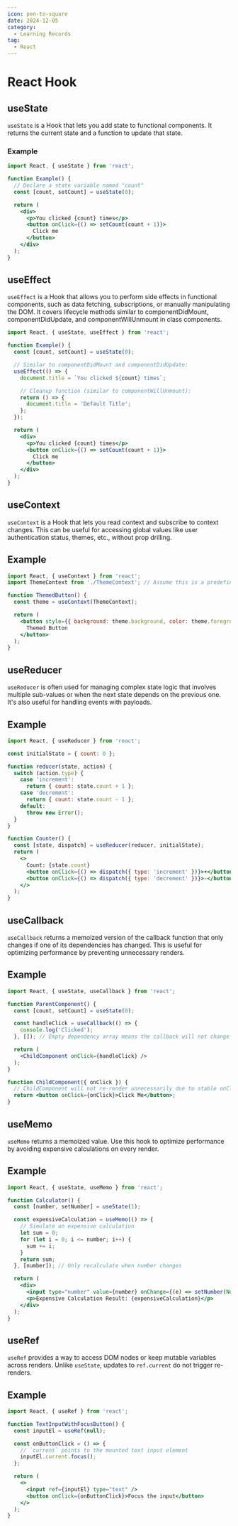 ```yaml
---
icon: pen-to-square
date: 2024-12-05
category:
  - Learning Records
tag:
  - React
---
```


# React Hook 

## useState
`useState` is a Hook that lets you add state to functional components. It returns the current state and a function to update that state.

### Example

```jsx
import React, { useState } from 'react';

function Example() {
  // Declare a state variable named "count"
  const [count, setCount] = useState(0);

  return (
    <div>
      <p>You clicked {count} times</p>
      <button onClick={() => setCount(count + 1)}>
        Click me
      </button>
    </div>
  );
}
```

## useEffect
`useEffect` is a Hook that allows you to perform side effects in functional components, such as data fetching, subscriptions, or manually manipulating the DOM. It covers lifecycle methods similar to componentDidMount, componentDidUpdate, and componentWillUnmount in class components.

```jsx
import React, { useState, useEffect } from 'react';

function Example() {
  const [count, setCount] = useState(0);

  // Similar to componentDidMount and componentDidUpdate:
  useEffect(() => {
    document.title = `You clicked ${count} times`;

    // Cleanup function (similar to componentWillUnmount):
    return () => {
      document.title = 'Default Title';
    };
  });

  return (
    <div>
      <p>You clicked {count} times</p>
      <button onClick={() => setCount(count + 1)}>
        Click me
      </button>
    </div>
  );
}
```

## useContext
`useContext` is a Hook that lets you read context and subscribe to context changes. This can be useful for accessing global values like user authentication status, themes, etc., without prop drilling.

## Example

```jsx
import React, { useContext } from 'react';
import ThemeContext from './ThemeContext'; // Assume this is a predefined context

function ThemedButton() {
  const theme = useContext(ThemeContext);

  return (
    <button style={{ background: theme.background, color: theme.foreground }}>
      Themed Button
    </button>
  );
}
```

## useReducer
`useReducer` is often used for managing complex state logic that involves multiple sub-values or when the next state depends on the previous one. It's also useful for handling events with payloads.

## Example

```jsx
import React, { useReducer } from 'react';

const initialState = { count: 0 };

function reducer(state, action) {
  switch (action.type) {
    case 'increment':
      return { count: state.count + 1 };
    case 'decrement':
      return { count: state.count - 1 };
    default:
      throw new Error();
  }
}

function Counter() {
  const [state, dispatch] = useReducer(reducer, initialState);
  return (
    <>
      Count: {state.count}
      <button onClick={() => dispatch({ type: 'increment' })}>+</button>
      <button onClick={() => dispatch({ type: 'decrement' })}>-</button>
    </>
  );
}
```

## useCallback
`useCallback` returns a memoized version of the callback function that only changes if one of its dependencies has changed. This is useful for optimizing performance by preventing unnecessary renders.

## Example

```jsx
import React, { useState, useCallback } from 'react';

function ParentComponent() {
  const [count, setCount] = useState(0);

  const handleClick = useCallback(() => {
    console.log('Clicked');
  }, []); // Empty dependency array means the callback will not change

  return (
    <ChildComponent onClick={handleClick} />
  );
}

function ChildComponent({ onClick }) {
  // ChildComponent will not re-render unnecessarily due to stable onClick
  return <button onClick={onClick}>Click Me</button>;
}
```

## useMemo
`useMemo` returns a memoized value. Use this hook to optimize performance by avoiding expensive calculations on every render.

## Example

```jsx
import React, { useState, useMemo } from 'react';

function Calculator() {
  const [number, setNumber] = useState(1);

  const expensiveCalculation = useMemo(() => {
    // Simulate an expensive calculation
    let sum = 0;
    for (let i = 0; i <= number; i++) {
      sum += i;
    }
    return sum;
  }, [number]); // Only recalculate when number changes

  return (
    <div>
      <input type="number" value={number} onChange={(e) => setNumber(Number(e.target.value))} />
      <p>Expensive Calculation Result: {expensiveCalculation}</p>
    </div>
  );
}
```

## useRef
`useRef` provides a way to access DOM nodes or keep mutable variables across renders. Unlike `useState`, updates to `ref.current` do not trigger re-renders.

## Example

```jsx
import React, { useRef } from 'react';

function TextInputWithFocusButton() {
  const inputEl = useRef(null);

  const onButtonClick = () => {
    // `current` points to the mounted text input element
    inputEl.current.focus();
  };

  return (
    <>
      <input ref={inputEl} type="text" />
      <button onClick={onButtonClick}>Focus the input</button>
    </>
  );
}
```